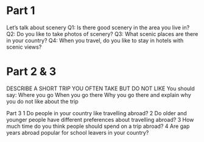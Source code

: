 
Part 1
======



Let’s talk about scenery
Q1: Is there good scenery in the area you live in?
Q2: Do you like to take photos of scenery?
Q3: What scenic places are there in your country?
Q4: When you travel, do you like to stay in hotels with scenic views?

Part 2 & 3
==========


DESCRIBE A SHORT TRIP YOU OFTEN TAKE BUT DO NOT LIKE
You should say:
Where you go
When you go there
Why you go there
and explain why you do not like about the trip

Part 3
1 Do people in your country like travelling abroad?
2 Do older and younger people have different preferences about travelling abroad?
3 How much time do you think people should spend on a trip abroad?
4 Are gap years abroad popular for school leavers in your country?


